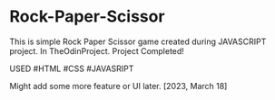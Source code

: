 # Rock-Paper-Scissor
This is simple Rock Paper Scissor game created during JAVASCRIPT project. In TheOdinProject.
Project Completed!

USED #HTML #CSS #JAVASRIPT

Might add some more feature or UI later. [2023, March 18]